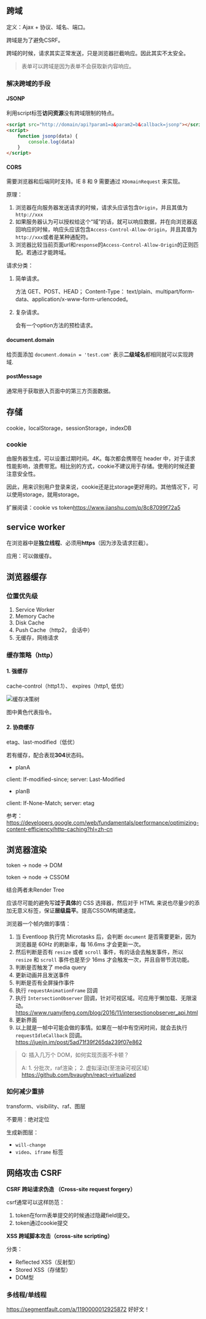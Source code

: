 ## 跨域

定义：Ajax + 协议、域名、端口。

跨域是为了避免CSRF。

跨域的时候，请求其实正常发送，只是浏览器拦截响应。因此其实不太安全。

> 表单可以跨域是因为表单不会获取新内容响应。



### 解决跨域的手段

#### JSONP

利用script标签**访问资源**没有跨域限制的特点。

```html
<script src="http://domain/api?param1=a&param2=b&callback=jsonp"></script>
<script>
    function jsonp(data) {
    	console.log(data)
	}
</script>   
```



#### CORS

需要浏览器和后端同时支持。IE 8 和 9 需要通过 `XDomainRequest` 来实现。

原理：

1. 浏览器在向服务器发送请求的时候，请求头应该包含`Origin`，并且其值为`http://xxx`
2. 如果服务器认为可以授权给这个“域”的话，就可以响应数据，并在向浏览器返回响应的时候，响应头应该包含`Access-Control-Allow-Origin`，并且其值为`http://xxx`或者是某种通配符。
3. 浏览器比较当前页面url和`response`的`Access-Control-Allow-Origin`的正则匹配。若通过才能跨域。

请求分类：

1. 简单请求。

   方法 GET、POST、HEAD； Content-Type： text/plain、multipart/form-data、application/x-www-form-urlencoded。

2. 复杂请求。

   会有一个option方法的预检请求。

#### document.domain

给页面添加 `document.domain = 'test.com'` 表示**二级域名**都相同就可以实现跨域.

#### postMessage

通常用于获取嵌入页面中的第三方页面数据。



## 存储

 cookie，localStorage，sessionStorage，indexDB



### cookie

由服务器生成，可以设置过期时间。4K。每次都会携带在 header 中，对于请求性能影响，浪费带宽。相比别的方式，cookie不建议用于存储。使用的时候还要注意安全性。

因此，用来识别用户登录来说，cookie还是比storage更好用的。其他情况下，可以使用storage，就用storage。



扩展阅读：cookie vs token<https://www.jianshu.com/p/8c87099f72a5>

## service worker

在浏览器中是**独立线程**、必须用**https**（因为涉及请求拦截）。

应用：可以做缓存。



## 浏览器缓存

### 位置优先级

1. Service Worker
2. Memory Cache
3. Disk Cache
4. Push Cache（http2， 会话中）
5. 无缓存，网络请求

###  缓存策略（http）

#### 1. 强缓存

cache-control（http1.1）、 expires（http1, 低优）

![缓存决策树](https://developers.google.com/web/fundamentals/performance/optimizing-content-efficiency/images/http-cache-decision-tree.png?hl=zh-cn)

图中黄色代表指令。

#### 2. 协商缓存

etag、last-modified（低优）

若有缓存，配合表现**304**状态码。

- planA

client: If-modified-since; server: Last-Modified 

- planB

client: If-None-Match; server: etag

参考：<https://developers.google.com/web/fundamentals/performance/optimizing-content-efficiency/http-caching?hl=zh-cn>



## 浏览器渲染

token -> node -> DOM

token -> node -> CSSOM

结合两者未Render Tree



应该尽可能的避免写**过于具体**的 CSS 选择器，然后对于 HTML 来说也尽量少的添加无意义标签，保证**层级扁平**。提高CSSOM构建速度。



浏览器一个帧内做的事情：

1. 当 Eventloop 执行完 Microtasks 后，会判断 `document` 是否需要更新，因为浏览器是 60Hz 的刷新率，每 16.6ms 才会更新一次。
2. 然后判断是否有 `resize` 或者 `scroll` 事件，有的话会去触发事件，所以 `resize` 和 `scroll` 事件也是至少 16ms 才会触发一次，并且自带节流功能。
3. 判断是否触发了 media query
4. 更新动画并且发送事件
5. 判断是否有全屏操作事件
6. 执行 `requestAnimationFrame` 回调
7. 执行 `IntersectionObserver` 回调，针对可视区域。可应用于懒加载、无限滚动。<https://www.ruanyifeng.com/blog/2016/11/intersectionobserver_api.html>
8. 更新界面
9. 以上就是一帧中可能会做的事情。如果在一帧中有空闲时间，就会去执行 `requestIdleCallback` 回调。<https://juejin.im/post/5ad71f39f265da239f07e862>



> Q: 插入几万个 DOM，如何实现页面不卡顿？
>
> A: 1. 分批次，raf渲染； 2. 虚拟滚动(至渲染可视区域）<https://github.com/bvaughn/react-virtualized>



### 如何减少重排

transform、visibility、raf、图层

不要用：绝对定位



生成新图层：

- `will-change`
- `video`、`iframe` 标签



## 网络攻击 CSRF

**CSRF 跨站请求伪造 （Cross-site request forgery）**

csrf通常可以这样防范：

1. token在form表单提交的时候通过隐藏field提交。
2. token通过cookie提交

**XSS 跨域脚本攻击（cross-site scripting）**

分类：

- Reflected XSS（反射型）
- Stored XSS（存储型）
- DOM型



### 多线程/单线程

<https://segmentfault.com/a/1190000012925872> 好好文！